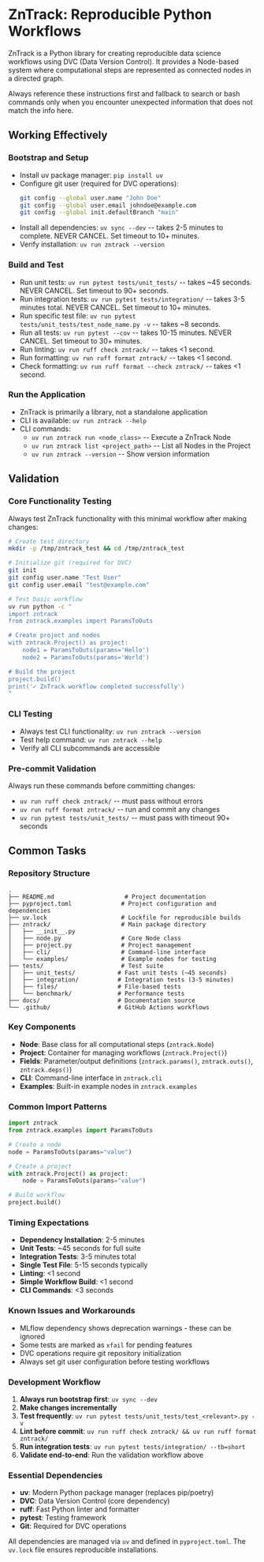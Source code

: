 # ZnTrack: Reproducible Python Workflows

ZnTrack is a Python library for creating reproducible data science workflows using DVC (Data Version Control). It provides a Node-based system where computational steps are represented as connected nodes in a directed graph.

Always reference these instructions first and fallback to search or bash commands only when you encounter unexpected information that does not match the info here.

## Working Effectively

### Bootstrap and Setup
- Install uv package manager: `pip install uv`
- Configure git user (required for DVC operations):
  ```bash
  git config --global user.name "John Doe"
  git config --global user.email johndoe@example.com
  git config --global init.defaultBranch "main"
  ```
- Install all dependencies: `uv sync --dev` -- takes 2-5 minutes to complete. NEVER CANCEL. Set timeout to 10+ minutes.
- Verify installation: `uv run zntrack --version`

### Build and Test
- Run unit tests: `uv run pytest tests/unit_tests/` -- takes ~45 seconds. NEVER CANCEL. Set timeout to 90+ seconds.
- Run integration tests: `uv run pytest tests/integration/` -- takes 3-5 minutes total. NEVER CANCEL. Set timeout to 10+ minutes.
- Run specific test file: `uv run pytest tests/unit_tests/test_node_name.py -v` -- takes ~8 seconds.
- Run all tests: `uv run pytest --cov` -- takes 10-15 minutes. NEVER CANCEL. Set timeout to 30+ minutes.
- Run linting: `uv run ruff check zntrack/` -- takes <1 second.
- Run formatting: `uv run ruff format zntrack/` -- takes <1 second.
- Check formatting: `uv run ruff format --check zntrack/` -- takes <1 second.

### Run the Application
- ZnTrack is primarily a library, not a standalone application
- CLI is available: `uv run zntrack --help`
- CLI commands:
  - `uv run zntrack run <node_class>` -- Execute a ZnTrack Node
  - `uv run zntrack list <project_path>` -- List all Nodes in the Project
  - `uv run zntrack --version` -- Show version information

## Validation

### Core Functionality Testing
Always test ZnTrack functionality with this minimal workflow after making changes:

```bash
# Create test directory
mkdir -p /tmp/zntrack_test && cd /tmp/zntrack_test

# Initialize git (required for DVC)
git init
git config user.name "Test User"
git config user.email "test@example.com"

# Test basic workflow
uv run python -c "
import zntrack
from zntrack.examples import ParamsToOuts

# Create project and nodes
with zntrack.Project() as project:
    node1 = ParamsToOuts(params='Hello')
    node2 = ParamsToOuts(params='World')

# Build the project
project.build()
print('✓ ZnTrack workflow completed successfully')
"
```

### CLI Testing
- Always test CLI functionality: `uv run zntrack --version`
- Test help command: `uv run zntrack --help`
- Verify all CLI subcommands are accessible

### Pre-commit Validation
Always run these commands before committing changes:
- `uv run ruff check zntrack/` -- must pass without errors
- `uv run ruff format zntrack/` -- run and commit any changes
- `uv run pytest tests/unit_tests/` -- must pass with timeout 90+ seconds

## Common Tasks

### Repository Structure
```
.
├── README.md                    # Project documentation
├── pyproject.toml              # Project configuration and dependencies
├── uv.lock                     # Lockfile for reproducible builds
├── zntrack/                    # Main package directory
│   ├── __init__.py
│   ├── node.py                 # Core Node class
│   ├── project.py              # Project management
│   ├── cli/                    # Command-line interface
│   └── examples/               # Example nodes for testing
├── tests/                      # Test suite
│   ├── unit_tests/            # Fast unit tests (~45 seconds)
│   ├── integration/           # Integration tests (3-5 minutes)
│   ├── files/                 # File-based tests
│   └── benchmark/             # Performance tests
├── docs/                      # Documentation source
└── .github/                   # GitHub Actions workflows
```

### Key Components
- **Node**: Base class for all computational steps (`zntrack.Node`)
- **Project**: Container for managing workflows (`zntrack.Project()`)
- **Fields**: Parameter/output definitions (`zntrack.params()`, `zntrack.outs()`, `zntrack.deps()`)
- **CLI**: Command-line interface in `zntrack.cli`
- **Examples**: Built-in example nodes in `zntrack.examples`

### Common Import Patterns
```python
import zntrack
from zntrack.examples import ParamsToOuts

# Create a node
node = ParamsToOuts(params="value")

# Create a project
with zntrack.Project() as project:
    node = ParamsToOuts(params="value")

# Build workflow
project.build()
```

### Timing Expectations
- **Dependency Installation**: 2-5 minutes
- **Unit Tests**: ~45 seconds for full suite
- **Integration Tests**: 3-5 minutes total
- **Single Test File**: 5-15 seconds typically
- **Linting**: <1 second
- **Simple Workflow Build**: <1 second
- **CLI Commands**: <3 seconds

### Known Issues and Workarounds
- MLflow dependency shows deprecation warnings - these can be ignored
- Some tests are marked as `xfail` for pending features
- DVC operations require git repository initialization
- Always set git user configuration before testing workflows

### Development Workflow
1. **Always run bootstrap first**: `uv sync --dev`
2. **Make changes incrementally**
3. **Test frequently**: `uv run pytest tests/unit_tests/test_<relevant>.py -v`
4. **Lint before commit**: `uv run ruff check zntrack/ && uv run ruff format zntrack/`
5. **Run integration tests**: `uv run pytest tests/integration/ --tb=short`
6. **Validate end-to-end**: Run the validation workflow above

### Essential Dependencies
- **uv**: Modern Python package manager (replaces pip/poetry)
- **DVC**: Data Version Control (core dependency)
- **ruff**: Fast Python linter and formatter
- **pytest**: Testing framework
- **Git**: Required for DVC operations

All dependencies are managed via `uv` and defined in `pyproject.toml`. The `uv.lock` file ensures reproducible installations.